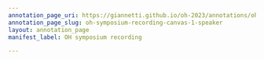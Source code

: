 ```yaml
---
annotation_page_uri: https://giannetti.github.io/oh-2023/annotations/oh-symposium-recording-canvas-1-speaker.json
annotation_page_slug: oh-symposium-recording-canvas-1-speaker
layout: annotation_page
manifest_label: OH symposium recording

---
```


